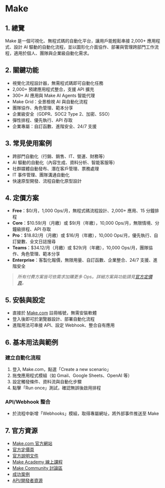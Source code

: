 # Make

## 1. 總覽
Make 是一個可視化、無程式碼的自動化平台，讓用戶能輕鬆串接 2,000+ 應用程式、設計 AI 驅動的自動化流程，並以圖形化介面協作、部署與管理跨部門工作流程，適用於個人、團隊與企業級自動化需求。

## 2. 關鍵功能
- 視覺化流程設計器，無需程式碼即可自動化任務
- 2,000+ 預建應用程式整合，支援 API 擴充
- 300+ AI 應用與 Make AI Agents 智能代理
- Make Grid：全景檢視 AI 與自動化流程
- 團隊協作、角色管理、範本分享
- 企業級安全（GDPR、SOC2 Type 2、加密、SSO）
- 彈性排程、優先執行、API 存取
- 企業專屬：自訂函數、進階安全、24/7 支援

## 3. 常見使用案例
- 跨部門自動化（行銷、銷售、IT、營運、財務等）
- AI 驅動的自動化（內容生成、資料分析、智能客服等）
- 社群媒體自動發布、潛在客戶管理、票務處理
- IT 事件管理、團隊溝通自動化
- 快速原型開發、流程自動化原型設計

## 4. 定價方案
- **Free**：$0/月，1,000 Ops/月，無程式碼流程設計、2,000+ 應用、15 分鐘排程
- **Core**：$10.59/月（月繳）或 $9/月（年繳），10,000 Ops/月，無限情境、分鐘級排程、API 存取
- **Pro**：$18.82/月（月繳）或 $16/月（年繳），10,000 Ops/月，優先執行、自訂變數、全文日誌搜尋
- **Teams**：$34.12/月（月繳）或 $29/月（年繳），10,000 Ops/月，團隊協作、角色管理、範本分享
- **Enterprise**：客製化報價，無限用量、自訂函數、企業整合、24/7 支援、進階安全
> *所有付費方案皆可依需求加購更多 Ops。詳細方案與功能請見[官方定價頁](https://www.make.com/en/pricing)。*

## 5. 安裝與設定
- 直接於 [Make.com](https://www.make.com/en) 註冊帳號，無需安裝軟體
- 登入後即可於瀏覽器設計、部署自動化流程
- 進階用法可串接 API、設定 Webhook、整合自有應用

## 6. 基本用法與範例
### 建立自動化流程
1. 登入 Make.com，點選「Create a new scenario」
2. 拖曳應用程式模組（如 Gmail、Google Sheets、OpenAI 等）
3. 設定觸發條件、資料流與自動化步驟
4. 點擊「Run once」測試，確認無誤後啟用排程

### API/Webhook 整合
- 於流程中新增「Webhooks」模組，取得專屬網址，將外部事件推送至 Make

## 7. 官方資源
- [Make.com 官方網站](https://www.make.com/en)
- [官方定價頁](https://www.make.com/en/pricing)
- [官方說明文件](https://www.make.com/en/help)
- [Make Academy 線上課程](https://academy.make.com/)
- [Make Community 討論區](https://community.make.com/)
- [成功案例](https://www.make.com/en/success-stories)
- [API/開發者資源](https://developers.make.com/)
